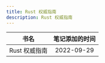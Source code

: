 ```yaml
---
title: Rust 权威指南
description: Rust 权威指南
---
```


|     书名      | 笔记添加的时间 |
| :-----------: | :------------: |
| Rust 权威指南 |   2022-09-29   |